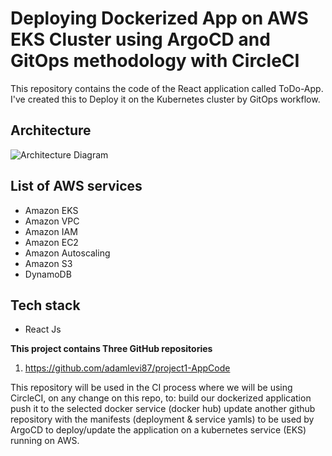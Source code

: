 # Deploying Dockerized App on AWS EKS Cluster using ArgoCD and GitOps methodology with CircleCI

This repository contains the code of the React application called ToDo-App. I've created this to Deploy it on the Kubernetes cluster by GitOps workflow.

## Architecture
![Architecture Diagram](https://cdn-images-1.medium.com/max/800/1*T5IRoSoiqT8qnYLUprsRUQ.png)

## List of AWS services
- Amazon EKS 
- Amazon VPC
- Amazon  IAM
- Amazon EC2
- Amazon Autoscaling 
- Amazon S3
- DynamoDB 

## Tech stack

- React Js

**This project contains Three GitHub repositories**

1. https://github.com/adamlevi87/project1-AppCode


This repository will be used in the CI process where we will be using CircleCI, on any change on this repo, to:
build our dockerized application
push it to the selected docker service (docker hub)
update another github repository with the manifests (deployment & service yamls) to be used by ArgoCD to deploy/update the application on a kubernetes service (EKS) running on AWS.


